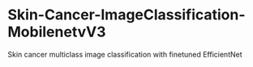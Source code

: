 # Skin-Cancer-ImageClassification-MobilenetvV3
Skin cancer multiclass image classification with finetuned EfficientNet
